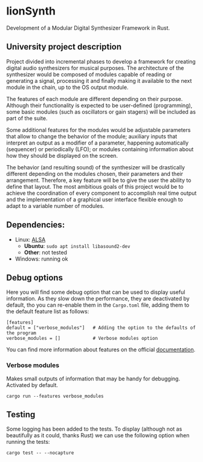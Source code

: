 # lionSynth
Development of a Modular Digital Synthesizer Framework in Rust.

## University project description
Project divided into incremental phases to develop a framework for creating digital audio synthesizers for musical purposes. The architecture of the synthesizer would be composed of modules capable of reading or generating a signal, processing it and finally making it available to the next module in the chain, up to the OS output module. 

The features of each module are different depending on their purpose. Although their functionality is expected to be user-defined (programming), some basic modules (such as oscillators or gain stagers) will be included as part of the suite. 

Some additional features for the modules would be adjustable parameters that allow to change the behavior of the module; auxiliary inputs that interpret an output as a modifier of a parameter, happening automatically (sequencer) or periodically (LFO); or modules containing information about how they should be displayed on the screen. 

The behavior (and resulting sound) of the synthesizer will be drastically different depending on the modules chosen, their parameters and their arrangement. Therefore, a key feature will be to give the user the ability to define that layout. The most ambitious goals of this project would be to achieve the coordination of every component to accomplish real time output and the implementation of a graphical user interface flexible enough to adapt to a variable number of modules.

## Dependencies:
* Linux: [ALSA](http://www.escomposlinux.org/lfs-es/blfs-es-5.1/multimedia/alsa-tools.html)
  * **Ubuntu**: `sudo apt install libasound2-dev`
  * **Other**: not tested
* Windows: running ok

## Debug options
Here you will find some debug option that can be used to display useful information. As they
slow down the performance, they are deactivated by default, tho you can re-enable them in the
`Cargo.toml` file, adding them to the default feature list as follows:

```
[features]
default = ["verbose_modules"]   # Adding the option to the defaults of the program
verbose_modules = []            # Verbose modules option
```
You can find more information about features on the official
[documentation](https://doc.rust-lang.org/cargo/reference/features.html).

### Verbose modules
Makes small outputs of information that may be handy for debugging. Activated by default.

`cargo run --features verbose_modules`

## Testing
Some logging has been added to the tests. To display (although not as beautifully as it could,
thanks Rust) we can use the following option when running the tests:

`cargo test -- --nocapture`
